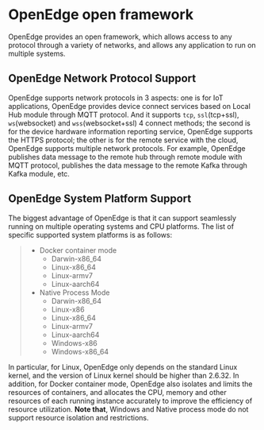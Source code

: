 # OpenEdge open framework

OpenEdge provides an open framework, which allows access to any protocol through a variety of networks, and allows any application to run on multiple systems.

## OpenEdge Network Protocol Support

OpenEdge supports network protocols in 3 aspects: one is for IoT applications, OpenEdge provides device connect services based on Local Hub module through MQTT protocol. And it supports `tcp`, `ssl`(tcp+ssl), `ws`(websocket) and `wss`(websocket+ssl) 4 connect methods; the second is for the device hardware information reporting service, OpenEdge supports the HTTPS protocol; the other is for the remote service with the cloud, OpenEdge supports multiple network protocols. For example, OpenEdge publishes data message to the remote hub through remote module with MQTT protocol, publishes the data message to the remote Kafka through Kafka module, etc.

## OpenEdge System Platform Support

The biggest advantage of OpenEdge is that it can support seamlessly running on multiple operating systems and CPU platforms. The list of specific supported system platforms is as follows:

> + Docker container mode
>   - Darwin-x86_64
>   - Linux-x86_64
>   - Linux-armv7
>   - Linux-aarch64
> + Native Process Mode
>   - Darwin-x86_64
>   - Linux-x86
>   - Linux-x86_64
>   - Linux-armv7
>   - Linux-aarch64
>   - Windows-x86
>   - Windows-x86_64

In particular, for Linux, OpenEdge only depends on the standard Linux kernel, and the version of Linux kernel should be higher than 2.6.32. In addition, for Docker container mode, OpenEdge also isolates and limits the resources of containers, and allocates the CPU, memory and other resources of each running instance accurately to improve the efficiency of resource utilization. **Note that**, Windows and Native process mode do not support resource isolation and restrictions.

